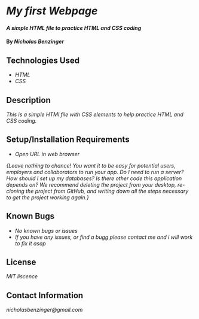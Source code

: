 # _My first Webpage_

#### _A simple HTML file to practice HTML and CSS coding_

#### By _**Nicholas Benzinger**_

## Technologies Used

* _HTML_
* _CSS_


## Description

_This is a simple HTMl file with CSS elements to help practice HTML and CSS coding._

## Setup/Installation Requirements

* _Open URL in web browser_

_{Leave nothing to chance! You want it to be easy for potential users, employers and collaborators to run your app. Do I need to run a server? How should I set up my databases? Is there other code this application depends on? We recommend deleting the project from your desktop, re-cloning the project from GitHub, and writing down all the steps necessary to get the project working again.}_

## Known Bugs

* _No known bugs or issues_
* _If you have any issues, or find a bugg please contact me and i will work to fix it asap_

## License

_MIT liscence_

## Contact Information

_nicholasbenzinger@gmail.com_